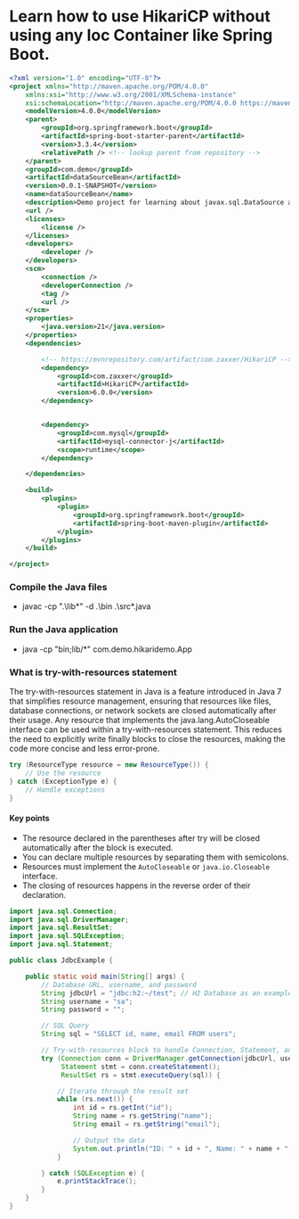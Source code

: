 # Learn how to use HikariCP without using any Ioc Container like Spring Boot.

```xml
<?xml version="1.0" encoding="UTF-8"?>
<project xmlns="http://maven.apache.org/POM/4.0.0"
	xmlns:xsi="http://www.w3.org/2001/XMLSchema-instance"
	xsi:schemaLocation="http://maven.apache.org/POM/4.0.0 https://maven.apache.org/xsd/maven-4.0.0.xsd">
	<modelVersion>4.0.0</modelVersion>
	<parent>
		<groupId>org.springframework.boot</groupId>
		<artifactId>spring-boot-starter-parent</artifactId>
		<version>3.3.4</version>
		<relativePath /> <!-- lookup parent from repository -->
	</parent>
	<groupId>com.demo</groupId>
	<artifactId>dataSourceBean</artifactId>
	<version>0.0.1-SNAPSHOT</version>
	<name>dataSourceBean</name>
	<description>Demo project for learning about javax.sql.DataSource and related stuff in Spring Boot</description>
	<url />
	<licenses>
		<license />
	</licenses>
	<developers>
		<developer />
	</developers>
	<scm>
		<connection />
		<developerConnection />
		<tag />
		<url />
	</scm>
	<properties>
		<java.version>21</java.version>
	</properties>
	<dependencies>

		<!-- https://mvnrepository.com/artifact/com.zaxxer/HikariCP -->
		<dependency>
			<groupId>com.zaxxer</groupId>
			<artifactId>HikariCP</artifactId>
			<version>6.0.0</version>
		</dependency>


		<dependency>
			<groupId>com.mysql</groupId>
			<artifactId>mysql-connector-j</artifactId>
			<scope>runtime</scope>
		</dependency>

	</dependencies>

	<build>
		<plugins>
			<plugin>
				<groupId>org.springframework.boot</groupId>
				<artifactId>spring-boot-maven-plugin</artifactId>
			</plugin>
		</plugins>
	</build>

</project>
```


### Compile the Java files

- javac -cp ".\lib\*" -d .\bin .\src\*.java 

### Run the Java application

- java -cp "bin;lib/*" com.demo.hikaridemo.App


### What is try-with-resources statement

The try-with-resources statement in Java is a feature introduced in Java 7 that simplifies resource management, ensuring that resources like files, database connections, or network sockets are closed automatically after their usage. Any resource that implements the java.lang.AutoCloseable interface can be used within a try-with-resources statement. This reduces the need to explicitly write finally blocks to close the resources, making the code more concise and less error-prone.


```java
try (ResourceType resource = new ResourceType()) {
    // Use the resource
} catch (ExceptionType e) {
    // Handle exceptions
}
```

#### Key points

- The resource declared in the parentheses after try will be closed automatically after the block is executed.
- You can declare multiple resources by separating them with semicolons.
- Resources must implement the `AutoCloseable` or `java.io.Closeable` interface.
- The closing of resources happens in the reverse order of their declaration.

```java
import java.sql.Connection;
import java.sql.DriverManager;
import java.sql.ResultSet;
import java.sql.SQLException;
import java.sql.Statement;

public class JdbcExample {

    public static void main(String[] args) {
        // Database URL, username, and password
        String jdbcUrl = "jdbc:h2:~/test"; // H2 Database as an example
        String username = "sa";
        String password = "";

        // SQL Query
        String sql = "SELECT id, name, email FROM users";

        // Try-with-resources block to handle Connection, Statement, and ResultSet
        try (Connection conn = DriverManager.getConnection(jdbcUrl, username, password);
             Statement stmt = conn.createStatement();
             ResultSet rs = stmt.executeQuery(sql)) {

            // Iterate through the result set
            while (rs.next()) {
                int id = rs.getInt("id");
                String name = rs.getString("name");
                String email = rs.getString("email");

                // Output the data
                System.out.println("ID: " + id + ", Name: " + name + ", Email: " + email);
            }

        } catch (SQLException e) {
            e.printStackTrace();
        }
    }
}
```

